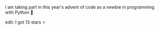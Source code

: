 I am taking part in this year's advent of code as a newbie in programming with Python 🎄

edit: I got 13 stars ⭐️
